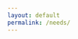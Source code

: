 ```yaml
---
layout: default
permalink: /needs/
---
```


<div data-paperform-id="devteammember"></div><script>(function() {var script = document.createElement('script'); script.src = "https://paperform.co/__embed"; document.body.appendChild(script); })()</script>
